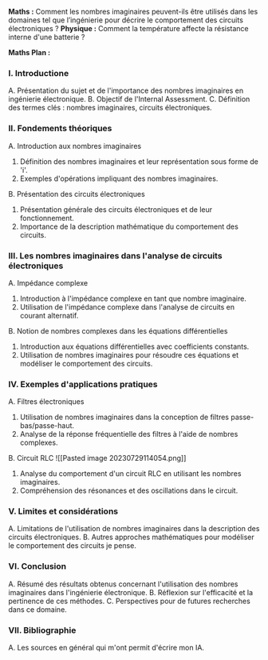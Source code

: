 **Maths :** Comment les nombres imaginaires peuvent-ils être utilisés dans les domaines tel que l’ingénierie pour décrire le comportement des circuits électroniques ?
**Physique :** Comment la température affecte la résistance interne d'une batterie ?

**Maths Plan :** 

### I. Introductione
A. Présentation du sujet et de l'importance des nombres imaginaires en ingénierie électronique. 
B. Objectif de l'Internal Assessment. 
C. Définition des termes clés : nombres imaginaires, circuits électroniques.

### II. Fondements théoriques 
A. Introduction aux nombres imaginaires 
1. Définition des nombres imaginaires et leur représentation sous forme de 'i'. 
2. Exemples d'opérations impliquant des nombres imaginaires.

B. Présentation des circuits électroniques 
1. Présentation générale des circuits électroniques et de leur fonctionnement. 
2. Importance de la description mathématique du comportement des circuits.

### III. Les nombres imaginaires dans l'analyse de circuits électroniques  
A. Impédance complexe 
1. Introduction à l'impédance complexe en tant que nombre imaginaire. 
2. Utilisation de l'impédance complexe dans l'analyse de circuits en courant alternatif.

B. Notion de nombres complexes dans les équations différentielles 
1. Introduction aux équations différentielles avec coefficients constants. 
2. Utilisation de nombres imaginaires pour résoudre ces équations et modéliser le comportement des circuits.

### IV. Exemples d'applications pratiques 
A. Filtres électroniques 
1. Utilisation de nombres imaginaires dans la conception de filtres passe-bas/passe-haut.
2. Analyse de la réponse fréquentielle des filtres à l'aide de nombres complexes.

B. Circuit RLC 
![[Pasted image 20230729114054.png]]
1. Analyse du comportement d'un circuit RLC en utilisant les nombres imaginaires. 
2. Compréhension des résonances et des oscillations dans le circuit.

### V. Limites et considérations 
A. Limitations de l'utilisation de nombres imaginaires dans la description des circuits électroniques. 
B. Autres approches mathématiques pour modéliser le comportement des circuits je pense.

### VI. Conclusion 
A. Résumé des résultats obtenus concernant l'utilisation des nombres imaginaires dans l'ingénierie électronique. 
B. Réflexion sur l'efficacité et la pertinence de ces méthodes. 
C. Perspectives pour de futures recherches dans ce domaine.

### VII. Bibliographie 
A. Les sources en général  qui m'ont permit d'écrire mon IA.